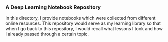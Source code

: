 ### A Deep Learning Notebook Repository

In this directory, I provide notebooks which were collected from different online resources. This repository would serve as my learning library so that when I go back to this repository, I would recall what lessons I took and how I already passed through a certain topic.
